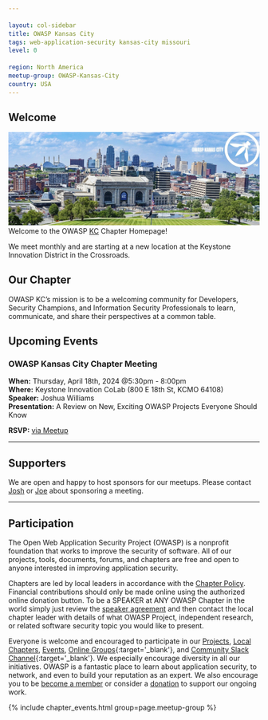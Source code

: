 ```yaml
---

layout: col-sidebar
title: OWASP Kansas City
tags: web-application-security kansas-city missouri
level: 0

region: North America
meetup-group: OWASP-Kansas-City
country: USA
---
```

## Welcome
![OWASP KC](assets/images/OWASPKansasCity.jpg)
Welcome to the OWASP [KC](https://en.wikipedia.org/wiki/Kansas_City_metropolitan_area) Chapter Homepage!

We meet monthly and are starting at a new location at the Keystone Innovation District in the Crossroads.

## Our Chapter
OWASP KC’s mission is to be a welcoming community for Developers, Security Champions, and Information Security Professionals to learn, communicate, and share their perspectives at a common table.

## Upcoming Events
### OWASP Kansas City Chapter Meeting
**When:** Thursday, April 18th, 2024 @5:30pm - 8:00pm  
**Where:** Keystone Innovation CoLab (800 E 18th St, KCMO 64108)  
**Speaker:**  Joshua Williams  
**Presentation:** A Review on New, Exciting OWASP Projects Everyone Should Know

**RSVP:** [via Meetup](https://www.meetup.com/OWASP-Kansas-City/)

---
## Supporters
We are open and happy to host sponsors for our meetups. Please contact [Josh](mailto:j.williams@owasp.org) or [Joe](mailto:joe.nicastro@owasp.org) about sponsoring a meeting.

---
## Participation

The Open Web Application Security Project (OWASP) is a nonprofit foundation that works to improve the security of 
software. All of our projects, tools, documents, forums, and chapters are free and open to anyone interested in 
improving application security. 

Chapters are led by local leaders in accordance with the [Chapter Policy](https://owasp.org/www-policy/). Financial contributions should only be made online using the authorized online donation button. To be a SPEAKER at ANY OWASP Chapter in the world simply just review the [speaker agreement](/www-policy/speaker-agreement) and then contact the local chapter leader with details of what OWASP Project, independent research, or related software security topic you would like to present.

Everyone is welcome and encouraged to participate in our [Projects](/projects), [Local Chapters](/chapters), [Events](/events), [Online Groups](https://groups.google.com/a/owasp.com/){:target='_blank'}, and [Community Slack Channel](https://owasp.slack.com/){:target='_blank'}. We especially encourage diversity in all our initiatives. OWASP is a fantastic place to learn about application security, to network, and even to build your reputation as an expert. We also encourage you to be [become a member](/membership) or consider a [donation](/donate) to support our ongoing work.

{% include chapter_events.html group=page.meetup-group %}
